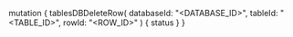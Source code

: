 mutation {
    tablesDBDeleteRow(
        databaseId: "<DATABASE_ID>",
        tableId: "<TABLE_ID>",
        rowId: "<ROW_ID>"
    ) {
        status
    }
}
